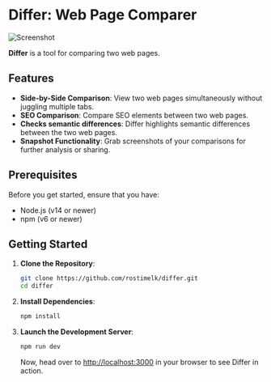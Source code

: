 # Differ: Web Page Comparer

![Screenshot](https://github.com/RostiMelk/differ/assets/25268506/7924e133-fc71-4ba1-8711-94b9e63434c2)

**Differ** is a tool for comparing two web pages.

## Features

- **Side-by-Side Comparison**: View two web pages simultaneously without juggling multiple tabs.
- **SEO Comparison**: Compare SEO elements between two web pages.
- **Checks semantic differences**: Differ highlights semantic differences between the two web pages.
- **Snapshot Functionality**: Grab screenshots of your comparisons for further analysis or sharing.

## Prerequisites

Before you get started, ensure that you have:

- Node.js (v14 or newer)
- npm (v6 or newer)

## Getting Started

1. **Clone the Repository**:

   ```bash
   git clone https://github.com/rostimelk/differ.git
   cd differ
   ```

2. **Install Dependencies**:

   ```bash
   npm install
   ```

3. **Launch the Development Server**:

   ```bash
   npm run dev
   ```

   Now, head over to [http://localhost:3000](http://localhost:3000) in your browser to see Differ in action.

